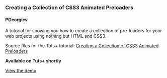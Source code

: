 ### Creating a Collection of CSS3 Animated Preloaders

#### PGeorgiev

A tutorial for showing you how to create a collection of pre-loaders for your web projects using nothing but HTML and CSS3.

Source files for the Tuts+ tutorial: [Creating a Collection of CSS3 Animated Preloaders](https://webdesign.tutsplus.com/tutorials/creating-a-collection-of-css3-animated-preloaders--cms-21978)

**Available on Tuts+ shortly**

[View the demo](http://tutsplus.github.io/CSS3-Preloaders)
